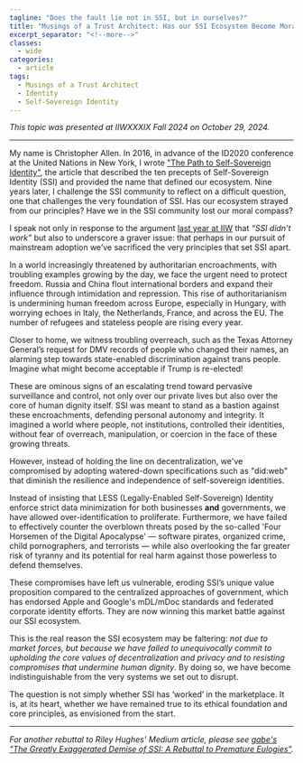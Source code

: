 ```yaml
---
tagline: "Does the fault lie not in SSI, but in ourselves?"
title: "Musings of a Trust Architect: Has our SSI Ecosystem Become Morally Bankrupt?"
excerpt_separator: "<!--more-->"
classes:
  - wide
categories:
  - article
tags:
  - Musings of a Trust Architect
  - Identity
  - Self-Sovereign Identity
---
```


_This topic was presented at IIWXXXIX Fall 2024 on October 29, 2024._

---

My name is Christopher Allen. In 2016, in advance of the ID2020 conference at the United Nations in New York, I wrote ["The Path to Self-Sovereign Identity"](https://www.lifewithalacrity.com/article/the-path-to-self-soverereign-identity/), the article that described the ten precepts of Self-Sovereign Identity (SSI) and provided the name that defined our ecosystem. Nine years later, I challenge the SSI community to reflect on a difficult question, one that challenges the very foundation of SSI. Has our ecosystem strayed from our principles? Have we in the SSI community lost our moral compass?

I speak not only in response to the argument [last year at IIW](https://rileyparkerhughes.medium.com/why-verifiable-credentials-arent-widely-adopted-why-trinsic-pivoted-aee946379e3b) that _“SSI didn’t work”_ but also to underscore a graver issue: that perhaps in our pursuit of mainstream adoption we’ve sacrificed the very principles that set SSI apart.

In a world increasingly threatened by authoritarian encroachments, with troubling examples growing by the day, we face the urgent need to protect freedom. Russia and China flout international borders and expand their influence through intimidation and repression. This rise of authoritarianism is undermining human freedom across Europe, especially in Hungary, with worrying echoes in Italy, the Netherlands, France, and across the EU. The number of refugees and stateless people are rising every year.

Closer to home, we witness troubling overreach, such as the Texas Attorney General’s request for DMV records of people who changed their names, an alarming step towards state-enabled discrimination against trans people. Imagine what might become acceptable if Trump is re-elected!

These are ominous signs of an escalating trend toward pervasive surveillance and control, not only over our private lives but also over the core of human dignity itself. SSI was meant to stand as a bastion against these encroachments, defending personal autonomy and integrity. It imagined a world where people, not institutions, controlled their identities, without fear of overreach, manipulation, or coercion in the face of these growing threats.

However, instead of holding the line on decentralization, we've compromised by adopting watered-down specifications such as "did:web" that diminish the resilience and independence of self-sovereign identities.

Instead of insisting that LESS (Legally-Enabled Self-Sovereign) Identity enforce strict data minimization for both businesses **and** governments, we have allowed over-identification to proliferate. Furthermore, we have failed to effectively counter the overblown threats posed by the so-called 'Four Horsemen of the Digital Apocalypse' — software pirates, organized crime, child pornographers, and terrorists — while also overlooking the far greater risk of tyranny and its potential for real harm against those powerless to defend themselves.

These compromises have left us vulnerable, eroding SSI’s unique value proposition compared to the centralized approaches of government, which has endorsed Apple and Google's mDL/mDoc standards and federated corporate identity efforts. They are now winning this market battle against our SSI ecosystem.

This is the real reason the SSI ecosystem may be faltering: _not due to market forces, but because we have failed to unequivocally commit to upholding the core values of decentralization and privacy and to resisting compromises that undermine human dignity_. By doing so, we have become indistinguishable from the very systems we set out to disrupt.

The question is not simply whether SSI has ‘worked’ in the marketplace. It is, at its heart, whether we have remained true to its ethical foundation and core principles, as envisioned from the start.

---

_For another rebuttal to Riley Hughes' Medium article, please see [gabe's "The Greatly Exaggerated Demise of SSI: A Rebuttal to Premature Eulogies"](https://decentralgabe.xyz/the-greatly-exaggerated-demise-of-ssi-a-rebuttal-to-premature-eulogies/)._
